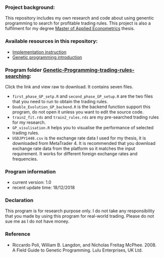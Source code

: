 ### Project background: 

This repository includes my own research and code about using genentic programming to search for profitable trading rules. 
This project is also a fulfilment for my degree [Master of Applied Econometrics](https://handbook.unimelb.edu.au/2018/courses/mc-appecon) thesis. 

### Available resources in this repository:

* [Implementation instruction](https://github.com/ZelinC/Trading-rule-searching-Genetic-Programming-two-phase-searching-methodology/wiki/Implementation-Instruction)
* [Genetic programming introduction](https://github.com/ZelinC/Trading-rule-searching-Genetic-Programming-two-phase-searching-methodology/wiki)

### Program folder [Genetic-Programming-trading-rules-searching](https://github.com/ZelinC/Genetic-Programming-trading-rules-searching/blob/master/Genetic-Programming-trading-rules-searching.zip):
Click the link and view raw to download. It contains seven files. 
* `first_phase_GP_setp.R` and `second_phase_GP_setup.R` are the two files that you need to run to obtain the trading rules.
* `Double_Evolution_GP_backend.R` is the backend function support this program, do not open it unless you want to edit the source code. 
* `train2_fit.rds` and `train2_rules.rds` are my pre-searched trading rules for my research. 
* `GP_visulisation.R` helps you to visualise the performance of selected trading rules. 
* `USDJPY1440.csv` is the exchange rate data I used for my thesis, it is downloaded from MetaTrader 4. It is recommended that you download exchange rate data from the platform so it matches the input requirement. It works for different foreign exchange rates and frequencies. 
 

### Program information
* current version: 1.0
* recent update time: 18/12/2018

### Declaration
This program is for research purpose only. I do not take any responsibility that you made by using this program for real-world trading. Please do not sue me as I do not have money. 


### Reference
* Riccardo Poli, William B. Langdon, and Nicholas Freitag McPhee. 2008. A Field Guide to Genetic Programming. Lulu Enterprises, UK Ltd.
